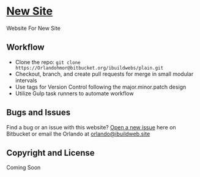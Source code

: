 # [New Site](http://ibuildweb.site/)

Website For New Site

## Workflow

* Clone the repo: `git clone https://Orlandohmor@bitbucket.org/ibuildwebs/plain.git`
* Checkout, branch, and create pull requests for merge in small modular intervals
* Use tags for Version Control following the major.minor.patch design
* Utilize Gulp task runners to automate workflow

## Bugs and Issues

Find a bug or an issue with this website? [Open a new issue](https://Orlandohmor@bitbucket.org/ibuildwebs/plain/issues) here on Bitbucket or email the Orlando at orlando@ibuildweb.site

## Copyright and License

Coming Soon